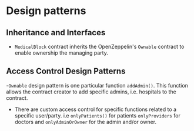 # Design patterns

## Inheritance and Interfaces 
- `MedicalBlock` contract inherits the OpenZeppelin's `Ownable` contract to enable ownership the managing party.

## Access Control Design Patterns
-`Ownable` design pattern is one particular function `addAdmin()`. This function allows the contract creator to add specific admins, i.e. hospitals to the contract. 
- There are custom access control for specific functions related to a specific user/party. i.e `onlyPatients()` for patients
`onlyProviders` for doctors and `onlyAdminOrOwner` for the admin and/or owner.